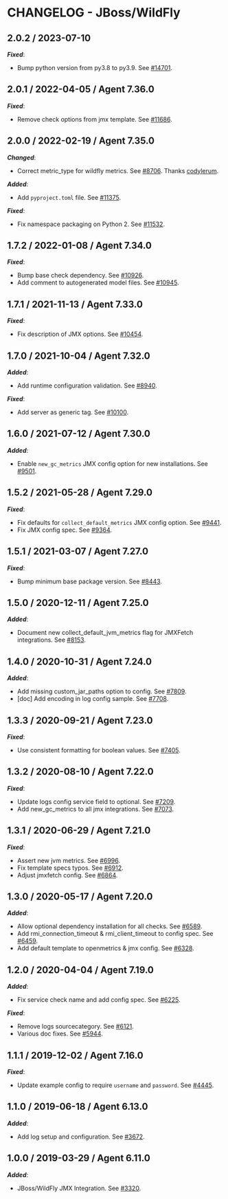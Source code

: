 # CHANGELOG - JBoss/WildFly

## 2.0.2 / 2023-07-10

***Fixed***:

* Bump python version from py3.8 to py3.9. See [#14701](https://github.com/DataDog/integrations-core/pull/14701).

## 2.0.1 / 2022-04-05 / Agent 7.36.0

***Fixed***: 

* Remove check options from jmx template. See [#11686](https://github.com/DataDog/integrations-core/pull/11686).


## 2.0.0 / 2022-02-19 / Agent 7.35.0

***Changed***: 

* Correct metric_type for wildfly metrics. See [#8706](https://github.com/DataDog/integrations-core/pull/8706). Thanks [codylerum](https://github.com/codylerum).

***Added***: 

* Add `pyproject.toml` file. See [#11375](https://github.com/DataDog/integrations-core/pull/11375).

***Fixed***: 

* Fix namespace packaging on Python 2. See [#11532](https://github.com/DataDog/integrations-core/pull/11532).


## 1.7.2 / 2022-01-08 / Agent 7.34.0

***Fixed***: 

* Bump base check dependency. See [#10926](https://github.com/DataDog/integrations-core/pull/10926).
* Add comment to autogenerated model files. See [#10945](https://github.com/DataDog/integrations-core/pull/10945).


## 1.7.1 / 2021-11-13 / Agent 7.33.0

***Fixed***: 

* Fix description of JMX options. See [#10454](https://github.com/DataDog/integrations-core/pull/10454).


## 1.7.0 / 2021-10-04 / Agent 7.32.0

***Added***: 

* Add runtime configuration validation. See [#8940](https://github.com/DataDog/integrations-core/pull/8940).

***Fixed***: 

* Add server as generic tag. See [#10100](https://github.com/DataDog/integrations-core/pull/10100).


## 1.6.0 / 2021-07-12 / Agent 7.30.0

***Added***: 

* Enable `new_gc_metrics` JMX config option for new installations. See [#9501](https://github.com/DataDog/integrations-core/pull/9501).


## 1.5.2 / 2021-05-28 / Agent 7.29.0

***Fixed***: 

* Fix defaults for `collect_default_metrics` JMX config option. See [#9441](https://github.com/DataDog/integrations-core/pull/9441).
* Fix JMX config spec. See [#9364](https://github.com/DataDog/integrations-core/pull/9364).


## 1.5.1 / 2021-03-07 / Agent 7.27.0

***Fixed***: 

* Bump minimum base package version. See [#8443](https://github.com/DataDog/integrations-core/pull/8443).


## 1.5.0 / 2020-12-11 / Agent 7.25.0

***Added***: 

* Document new collect_default_jvm_metrics flag for JMXFetch integrations. See [#8153](https://github.com/DataDog/integrations-core/pull/8153).


## 1.4.0 / 2020-10-31 / Agent 7.24.0

***Added***: 

* Add missing custom_jar_paths option to config. See [#7809](https://github.com/DataDog/integrations-core/pull/7809).
* [doc] Add encoding in log config sample. See [#7708](https://github.com/DataDog/integrations-core/pull/7708).


## 1.3.3 / 2020-09-21 / Agent 7.23.0

***Fixed***: 

* Use consistent formatting for boolean values. See [#7405](https://github.com/DataDog/integrations-core/pull/7405).


## 1.3.2 / 2020-08-10 / Agent 7.22.0

***Fixed***: 

* Update logs config service field to optional. See [#7209](https://github.com/DataDog/integrations-core/pull/7209).
* Add new_gc_metrics to all jmx integrations. See [#7073](https://github.com/DataDog/integrations-core/pull/7073).


## 1.3.1 / 2020-06-29 / Agent 7.21.0

***Fixed***: 

* Assert new jvm metrics. See [#6996](https://github.com/DataDog/integrations-core/pull/6996).
* Fix template specs typos. See [#6912](https://github.com/DataDog/integrations-core/pull/6912).
* Adjust jmxfetch config. See [#6864](https://github.com/DataDog/integrations-core/pull/6864).


## 1.3.0 / 2020-05-17 / Agent 7.20.0

***Added***: 

* Allow optional dependency installation for all checks. See [#6589](https://github.com/DataDog/integrations-core/pull/6589).
* Add rmi_connection_timeout & rmi_client_timeout to config spec. See [#6459](https://github.com/DataDog/integrations-core/pull/6459).
* Add default template to openmetrics & jmx config. See [#6328](https://github.com/DataDog/integrations-core/pull/6328).


## 1.2.0 / 2020-04-04 / Agent 7.19.0

***Added***: 

* Fix service check name and add config spec. See [#6225](https://github.com/DataDog/integrations-core/pull/6225).

***Fixed***: 

* Remove logs sourcecategory. See [#6121](https://github.com/DataDog/integrations-core/pull/6121).
* Various doc fixes. See [#5944](https://github.com/DataDog/integrations-core/pull/5944).


## 1.1.1 / 2019-12-02 / Agent 7.16.0

***Fixed***: 

* Update example config to require `username` and `password`. See [#4445](https://github.com/DataDog/integrations-core/pull/4445).


## 1.1.0 / 2019-06-18 / Agent 6.13.0

***Added***: 

* Add log setup and configuration. See [#3672](https://github.com/DataDog/integrations-core/pull/3672).


## 1.0.0 / 2019-03-29 / Agent 6.11.0

***Added***: 

* JBoss/WildFly JMX Integration. See [#3320](https://github.com/DataDog/integrations-core/pull/3320).

